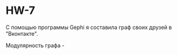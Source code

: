 # HW-7
С помощью программы Gephi я составила граф своих друзей в "Вконтакте".

Модулярность графа - 
